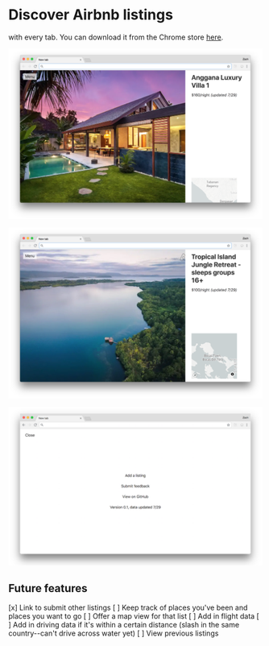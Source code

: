 # Discover Airbnb listings
with every tab. You can download it from the Chrome store [here](https://chrome.google.com/webstore/detail/ecegeleaojeebbjglicjfmacikoifcda/publish-accepted?authuser=0&hl=en-US).

![new tab](/imgs/1.png)

![new tab with map](/imgs/2.png)

![menu](/imgs/3.png)



## Future features
[x] Link to submit other listings
[ ] Keep track of places you've been and places you want to go
  [ ] Offer a map view for that list
[ ] Add in flight data
[ ] Add in driving data if it's within a certain distance (slash in the same country--can't drive across water yet)
[ ] View previous listings
